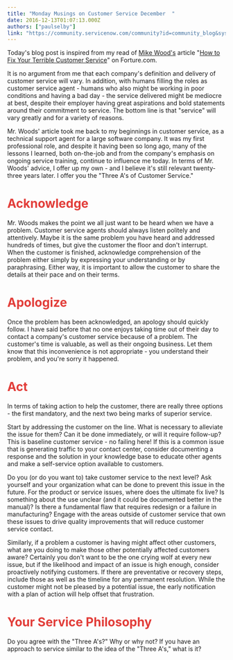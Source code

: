 ```yaml
---
title: "Monday Musings on Customer Service December  "
date: 2016-12-13T01:07:13.000Z
authors: ["paulselby"]
link: "https://community.servicenow.com/community?id=community_blog&sys_id=19cdeea9dbd0dbc01dcaf3231f9619a9"
---
```

<p>Today's blog post is inspired from my read of <a title="rtune.com/author/mike-wood/" href="http://fortune.com/author/mike-wood/">Mike Wood's</a> article "<a title="rtune.com/2016/12/11/improve-terrible-customer-service-business-advice/" href="http://fortune.com/2016/12/11/improve-terrible-customer-service-business-advice/">How to Fix Your Terrible Customer Service</a>" on Forture.com.</p><p></p><p>It is no argument from me that each company's definition and delivery of customer service will vary. In addition, with humans filling the roles as customer service agent - humans who also might be working in poor conditions and having a bad day - the service delivered might be mediocre at best, despite their employer having great aspirations and bold statements around their commitment to service. The bottom line is that "service" will vary greatly and for a variety of reasons.</p><p></p><p>Mr. Woods' article took me back to my beginnings in customer service, as a technical support agent for a large software company. It was my first professional role, and despite it having been so long ago, many of the lessons I learned, both on-the-job and from the company's emphasis on ongoing service training, continue to influence me today. In terms of Mr. Woods' advice, I offer up my own - and I believe it's still relevant twenty-three years later. I offer you the "Three A's of Customer Service."</p><p></p><h1><span style="color: #e23d39;">Acknowledge</span></h1><p>Mr. Woods makes the point we all just want to be heard when we have a problem. Customer service agents should always listen politely and attentively. Maybe it is the same problem you have heard and addressed hundreds of times, but give the customer the floor and don't interrupt. When the customer is finished, acknowledge comprehension of the problem either simply by expressing your understanding or by paraphrasing. Either way, it is important to allow the customer to share the details at their pace and on their terms.</p><p></p><h1><span style="color: #e23d39;">Apologize</span></h1><p>Once the problem has been acknowledged, an apology should quickly follow. I have said before that no one enjoys taking time out of their day to contact a company's customer service because of a problem. The customer's time is valuable, as well as their ongoing business. Let them know that this inconvenience is not appropriate - you understand their problem, and you're sorry it happened.</p><p></p><h1><span style="color: #e23d39;">Act</span></h1><p>In terms of taking action to help the customer, there are really three options - the first mandatory, and the next two being marks of superior service.</p><p></p><p>Start by addressing the customer on the line. What is necessary to alleviate the issue for them? Can it be done immediately, or will it require follow-up? This is baseline customer service - no failing here! If this is a common issue that is generating traffic to your contact center, consider documenting a response and the solution in your knowledge base to educate other agents and make a self-service option available to customers.</p><p></p><p>Do you (or do you want to) take customer service to the next level? Ask yourself and your organization what can be done to prevent this issue in the future. For the product or service issues, where does the ultimate fix live? Is something about the use unclear (and it could be documented better in the manual)? Is there a fundamental flaw that requires redesign or a failure in manufacturing? Engage with the areas outside of customer service that own these issues to drive quality improvements that will reduce customer service contact.</p><p></p><p>Similarly, if a problem a customer is having might affect other customers, what are you doing to make those other potentially affected customers aware? Certainly you don't want to be the one crying wolf at every new issue, but if the likelihood and impact of an issue is high enough, consider proactively notifying customers. If there are preventative or recovery steps, include those as well as the timeline for any permanent resolution. While the customer might not be pleased by a potential issue, the early notification with a plan of action will help offset that frustration.</p><p></p><h1><span style="color: #e23d39;">Your Service Philosophy</span></h1><p>Do you agree with the "Three A's?" Why or why not? If you have an approach to service similar to the idea of the "Three A's," what is it?</p>